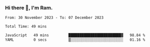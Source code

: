 ### Hi there 👋, I'm Ram.

<!--START_SECTION:waka-->

```txt
From: 30 November 2023 - To: 07 December 2023

Total Time: 49 mins

JavaScript   49 mins         ████████████████████████▓   98.84 %
YAML         0 secs          ▒░░░░░░░░░░░░░░░░░░░░░░░░   01.16 %
```

<!--END_SECTION:waka-->
